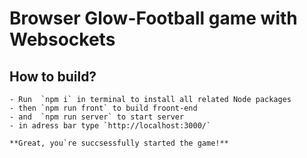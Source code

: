   
# Browser Glow-Football game with Websockets  
  
## How to build?  
    - Run  `npm i` in terminal to install all related Node packages
    - then `npm run front` to build froont-end
    - and  `npm run server` to start server
    - in adress bar type `http://localhost:3000/`
    
    **Great, you`re succsessfully started the game!**
